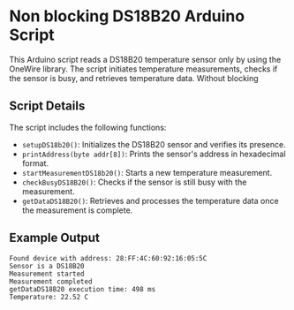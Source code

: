# Non blocking DS18B20 Arduino Script

This Arduino script reads a DS18B20 temperature sensor only by using the OneWire library. 
The script initiates temperature measurements, checks if the sensor is busy, and retrieves temperature data.
Without blocking 



## Script Details

The script includes the following functions:

- `setupDS18b20()`: Initializes the DS18B20 sensor and verifies its presence.
- `printAddress(byte addr[8])`: Prints the sensor's address in hexadecimal format.
- `startMeasurementDS18b20()`: Starts a new temperature measurement.
- `checkBusyDS18B20()`: Checks if the sensor is still busy with the measurement.
- `getDataDS18B20()`: Retrieves and processes the temperature data once the measurement is complete.


## Example Output

    Found device with address: 28:FF:4C:60:92:16:05:5C
    Sensor is a DS18B20
    Measurement started
    Measurement completed
    getDataDS18B20 execution time: 498 ms
    Temperature: 22.52 C

